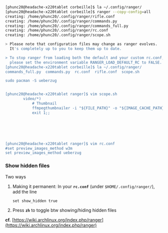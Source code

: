 ```bash
[phunc20@headache-x220tablet corbeille]$ la ~/.config/ranger/
[phunc20@headache-x220tablet corbeille]$ ranger --copy-config=all
creating: /home/phunc20/.config/ranger/rifle.conf
creating: /home/phunc20/.config/ranger/commands.py
creating: /home/phunc20/.config/ranger/commands_full.py
creating: /home/phunc20/.config/ranger/rc.conf
creating: /home/phunc20/.config/ranger/scope.sh

> Please note that configuration files may change as ranger evolves.
  It's completely up to you to keep them up to date.

> To stop ranger from loading both the default and your custom rc.conf,
  please set the environment variable RANGER_LOAD_DEFAULT_RC to FALSE.
[phunc20@headache-x220tablet corbeille]$ la ~/.config/ranger/
commands_full.py  commands.py  rc.conf  rifle.conf  scope.sh

sudo pacman -S ueberzug


[phunc20@headache-x220tablet ranger]$ vim scope.sh
        video/*)
            # Thumbnail
            ffmpegthumbnailer -i "${FILE_PATH}" -o "${IMAGE_CACHE_PATH}" -s 0 && exit 6
            exit 1;;






[phunc20@headache-x220tablet ranger]$ vim rc.conf
#set preview_images_method w3m
set preview_images_method ueberzug


```


### Show hidden files
Two ways
01. Making it permanent: In your **`rc.conf`** (under `$HOME/.config/ranger/`), add the line
    ```
    set show_hidden true
    ```
02. Press **`zh`** to toggle btw showing/hiding hidden files

**cf.** [https://wiki.archlinux.org/index.php/ranger](https://wiki.archlinux.org/index.php/ranger)

